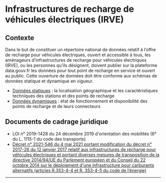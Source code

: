 # Infrastructures de recharge de véhicules électriques (IRVE)

## Contexte

Dans le but de constituer un répertoire national de données relatif à l’offre de recharge pour véhicules électriques, ouvert et accessible à tous, les aménageurs d’infrastructures de recharge pour véhicules électriques (IRVE), ou les personnes qu’ils désignent, doivent publier sur la plateforme data.gouv.fr les données pour tout point de recharge en service et ouvert au public. Cette ouverture de données doit être conforme aux schémas de données statique et dynamique en vigueur.

* [Données statiques](https://doc.transport.data.gouv.fr/producteurs/infrastructures-de-recharge-de-vehicules-electriques-irve/donnees-statiques) : la localisation géographique et les caractéristiques techniques des stations et des points de recharge
* [Données dynamiques](https://doc.transport.data.gouv.fr/producteurs/infrastructures-de-recharge-de-vehicules-electriques-irve/donnees-dynamiques) : état de fonctionnement et disponibilité des points de recharge et de leurs connecteurs

## Documents de cadrage juridique

* LOI n° 2019-1428 du 24 décembre 2019 d'orientation des mobilités (6° du L. 1115-1 du code des transports)
* [Décret n° 2021-546 du 4 mai 2021 portant modification du décret n° 2017-26 du 12 janvier 2017 relatif aux infrastructures de recharge pour véhicules électriques et portant diverses mesures de transposition de la directive 2014/94/UE du Parlement européen et du Conseil du 22 octobre 2014 sur le déploiement d'une infrastructure pour carburants alternatifs (articles R.353-4-4 et R. 353-4-5 du code de l’énergie)](https://www.legifrance.gouv.fr/jorf/id/JORFTEXT000043475363)

****
